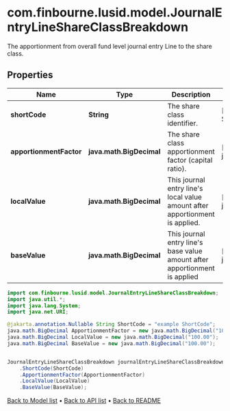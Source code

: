 # com.finbourne.lusid.model.JournalEntryLineShareClassBreakdown
The apportionment from overall fund level journal entry Line to the share class.

## Properties

Name | Type | Description | Notes
------------ | ------------- | ------------- | -------------
**shortCode** | **String** | The share class identifier. | [optional] [default to String]
**apportionmentFactor** | **java.math.BigDecimal** | The share class apportionment factor (capital ratio). | [optional] [default to java.math.BigDecimal]
**localValue** | **java.math.BigDecimal** | This journal entry line&#39;s local value amount after apportionment is applied. | [optional] [default to java.math.BigDecimal]
**baseValue** | **java.math.BigDecimal** | This journal entry line&#39;s base value amount after apportionment is applied | [optional] [default to java.math.BigDecimal]

```java
import com.finbourne.lusid.model.JournalEntryLineShareClassBreakdown;
import java.util.*;
import java.lang.System;
import java.net.URI;

@jakarta.annotation.Nullable String ShortCode = "example ShortCode";
java.math.BigDecimal ApportionmentFactor = new java.math.BigDecimal("100.00");
java.math.BigDecimal LocalValue = new java.math.BigDecimal("100.00");
java.math.BigDecimal BaseValue = new java.math.BigDecimal("100.00");


JournalEntryLineShareClassBreakdown journalEntryLineShareClassBreakdownInstance = new JournalEntryLineShareClassBreakdown()
    .ShortCode(ShortCode)
    .ApportionmentFactor(ApportionmentFactor)
    .LocalValue(LocalValue)
    .BaseValue(BaseValue);
```


[Back to Model list](../README.md#documentation-for-models) &#8226; [Back to API list](../README.md#documentation-for-api-endpoints) &#8226; [Back to README](../README.md)
